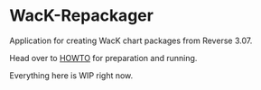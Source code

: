 # WacK-Repackager

Application for creating WacK chart packages from Reverse 3.07.

Head over to [HOWTO](HOWTO.md) for preparation and running.

Everything here is WIP right now.
